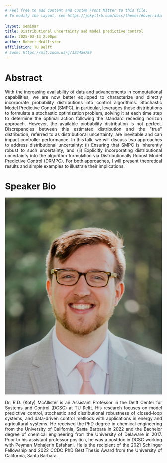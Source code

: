 ```yaml
---
# Feel free to add content and custom Front Matter to this file.
# To modify the layout, see https://jekyllrb.com/docs/themes/#overriding-theme-defaults

layout: seminar
title: Distributional uncertainty and model predictive control
date: 2025-03-13 2:00pm
author: Robert McAllister
affiliation: TU Delft
# zoom: https://mit.zoom.us/j/123456789
---
```

# Abstract
<div style="text-align: justify;">
With the increasing availability of data and advancements in computational capabilities, we are now better equipped to characterize and directly incorporate probability distributions into control algorithms. Stochastic Model Predictive Control (SMPC), in particular, leverages these distributions to formulate a stochastic optimization problem, solving it at each time step to determine the optimal action following the standard receding horizon approach. However, the available probability distribution is not perfect. Discrepancies between this estimated distribution and the "true" distribution, referred to as distributional uncertainty, are inevitable and can impact controller performance. In this talk, we will discuss two approaches to address distributional uncertainty: (i) Ensuring that SMPC is inherently robust to such uncertainty, and (ii) Explicitly incorporating distributional uncertainty into the algorithm formulation via Distributionally Robust Model Predictive Control (DRMPC). For both approaches, I will present theoretical results and simple examples to illustrate their implications.
</div>

# Speaker Bio
![photo](./headshots/rdmcallister.jpg)
<div style="text-align: justify;">
Dr. R.D. (Koty) McAllister is an Assistant Professor in the Delft Center for Systems and Control (DCSC) at TU Delft. His research focuses on model predictive control, stochastic and distributional robustness of closed-loop systems, and data-driven control methods with applications in energy and agricultural systems. He received the PhD degree in chemical engineering from the University of California, Santa Barbara in 2022 and the Bachelor degree of chemical engineering from the University of Delaware in 
2017. Prior to his assistant professor position, he was a postdoc in DCSC working with Peyman Mohajerin Esfahani. He is the recipient of the 2021 Schlinger Fellowship and 2022 CCDC PhD Best Thesis Award from the University of California, Santa Barbara. 
</div>
